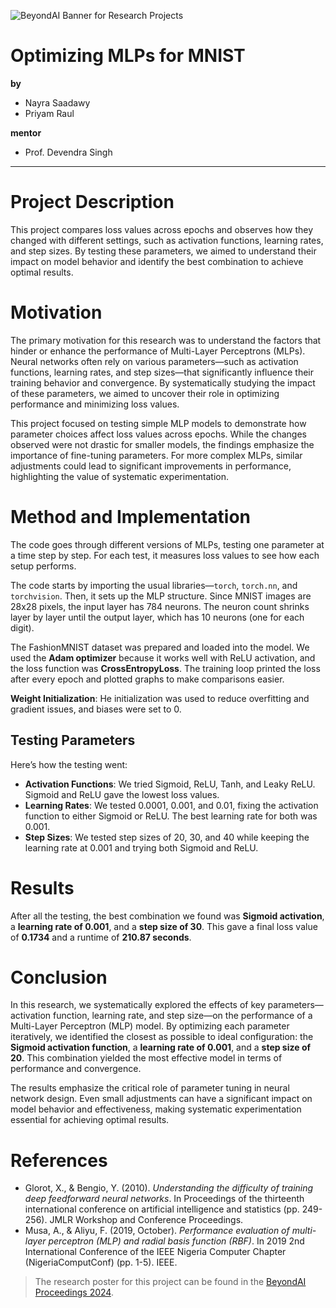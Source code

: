 ![BeyondAI Banner for Research Projects](../BeyondAI_Banner_Research_Projects_2024.png)

# Optimizing MLPs for MNIST

**by**
- Nayra Saadawy
- Priyam Raul

**mentor**
- Prof. Devendra Singh

---
# Project Description

This project compares loss values across epochs and observes how they changed with different settings, such as activation functions, learning rates, and step sizes. By testing these parameters, we aimed to understand their impact on model behavior and identify the best combination to achieve optimal results.

# Motivation

The primary motivation for this research was to understand the factors that hinder or enhance the performance of Multi-Layer Perceptrons (MLPs). Neural networks often rely on various parameters—such as activation functions, learning rates, and step sizes—that significantly influence their training behavior and convergence. By systematically studying the impact of these parameters, we aimed to uncover their role in optimizing performance and minimizing loss values.

This project focused on testing simple MLP models to demonstrate how parameter choices affect loss values across epochs. While the changes observed were not drastic for smaller models, the findings emphasize the importance of fine-tuning parameters. For more complex MLPs, similar adjustments could lead to significant improvements in performance, highlighting the value of systematic experimentation.


# Method and Implementation

The code goes through different versions of MLPs, testing one parameter at a time step by step. For each test, it measures loss values to see how each setup performs.

The code starts by importing the usual libraries—`torch`, `torch.nn`, and `torchvision`. Then, it sets up the MLP structure. Since MNIST images are 28x28 pixels, the input layer has 784 neurons. The neuron count shrinks layer by layer until the output layer, which has 10 neurons (one for each digit). 

The FashionMNIST dataset was prepared and loaded into the model. We used the **Adam optimizer** because it works well with ReLU activation, and the loss function was **CrossEntropyLoss**. The training loop printed the loss after every epoch and plotted graphs to make comparisons easier.

**Weight Initialization**: He initialization was used to reduce overfitting and gradient issues, and biases were set to 0.

## Testing Parameters

Here’s how the testing went:

- **Activation Functions**: We tried Sigmoid, ReLU, Tanh, and Leaky ReLU. Sigmoid and ReLU gave the lowest loss values.  
- **Learning Rates**: We tested 0.0001, 0.001, and 0.01, fixing the activation function to either Sigmoid or ReLU. The best learning rate for both was 0.001.  
- **Step Sizes**: We tested step sizes of 20, 30, and 40 while keeping the learning rate at 0.001 and trying both Sigmoid and ReLU.  

# Results

After all the testing, the best combination we found was **Sigmoid activation**, a **learning rate of 0.001**, and a **step size of 30**. This gave a final loss value of **0.1734** and a runtime of **210.87 seconds**.  


# Conclusion

In this research, we systematically explored the effects of key parameters—activation function, learning rate, and step size—on the performance of a Multi-Layer Perceptron (MLP) model. By optimizing each parameter iteratively, we identified the closest as possible to ideal configuration: the **Sigmoid activation function**, a **learning rate of 0.001**, and a **step size of 20**. This combination yielded the most effective model in terms of performance and convergence.

The results emphasize the critical role of parameter tuning in neural network design. Even small adjustments can have a significant impact on model behavior and effectiveness, making systematic experimentation essential for achieving optimal results.


# References

- Glorot, X., & Bengio, Y. (2010). *Understanding the difficulty of training deep feedforward neural networks*. In Proceedings of the thirteenth international conference on artificial intelligence and statistics (pp. 249-256). JMLR Workshop and Conference Proceedings.  
- Musa, A., & Aliyu, F. (2019, October). *Performance evaluation of multi-layer perceptron (MLP) and radial basis function (RBF)*. In 2019 2nd International Conference of the IEEE Nigeria Computer Chapter (NigeriaComputConf) (pp. 1-5). IEEE.





> The research poster for this project can be found in the [BeyondAI Proceedings 2024](https://thinkingbeyond.education/beyondai_proceedings_2024/).
